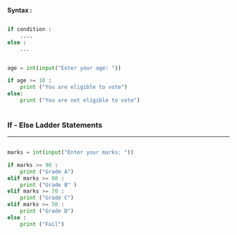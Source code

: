 
**Syntax :**
``` python

if condition :
	....
else :
	...
```

```python

age = int(input("Enter your age: "))

if age >= 10 :
	print ("You are eligible to vote")
else:
	print ("You are not eligible to vote")
	
```

### If - Else Ladder Statements
---
```python

marks = int(input("Enter your marks: "))

if marks >= 90 :
	print ("Grade A")
elif marks >= 80 :
	print ("Grade B" )
elif marks >= 70 :
	print ("Grade C")
elif marks >= 50 :
	print ("Grade D")
else :
	print ("Fail")

```

